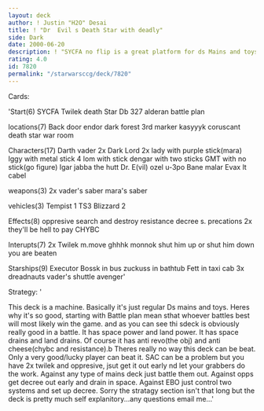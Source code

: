 ```yaml
---
layout: deck
author: ! Justin "H2O" Desai
title: ! "Dr  Evil s Death Star with deadly"
side: Dark
date: 2000-06-20
description: ! "SYCFA no flip is a great platform for ds Mains and toys."
rating: 4.0
id: 7820
permalink: "/starwarsccg/deck/7820"
---
```

Cards: 

'Start(6)
SYCFA
Twilek
death Star
Db 327
alderan
battle plan

locations(7)
Back door
endor
dark forest
3rd marker
kasyyyk
coruscant
death star war room

Characters(17)
Darth vader
2x Dark Lord
2x lady with purple stick(mara)
Iggy with metal stick
4 lom with stick
dengar with two sticks
GMT with no stick(go figure)
Igar
jabba the hutt
Dr. E(vil)
ozel
u-3po
Bane malar
Evax
lt cabel

weapons(3)
2x vader's saber
mara's saber

vehicles(3)
Tempist 1
TS3
Blizzard 2

Effects(8)
oppresive
search and destroy
resistance
decree
s. precations
2x they'll be hell to pay
CHYBC

Interupts(7)
2x Twilek
m.move
ghhhk
monnok
shut him up or shut him down
you are beaten

Starships(9)
Executor
Bossk in bus
zuckuss in bathtub
Fett in taxi cab
3x dreadnauts
vader's shuttle
avenger'

Strategy: '

This deck is a machine.  Basically it's just regular Ds mains and toys.  Heres why it's so good, starting with Battle plan mean sthat whoever battles best will most likely win the game.	and as you can see thi sdeck is obviously really good in a battle.
It has space power and land power.  It has space drains and land drains.  Of course it has anti revo(the obj)  and anti cheese(chybc and resistance).b	Theres really no way this deck can be beat.  Only a very good/lucky player can beat it.  SAC can be a problem but you have 2x twilek and oppresive, jsut get it out early nd let your grabbers do the work.
Against any type of mains deck just battle them out.
Against opps get decree out early and drain in space.  Against EBO just control two systems and set up decree.
Sorry the stratagy section isn't that long but the deck is pretty much self explanitory...any questions email me...'
